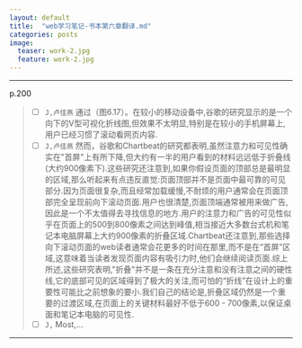 ```yaml
---
layout: default
title:  "web学习笔记-书本第六章翻译.md"
categories: posts 
image:
  teaser: work-2.jpg
  feature: work-2.jpg
---
```


---
p.200
> - [ ]  `J,卢佳燕` 
通过（图6.17）。在较小的移动设备中,谷歌的研究显示的是一个向下的V型可视化折线图,但效果不太明显,特别是在较小的手机屏幕上,用户已经习惯了滚动看网页内容.
> - [ ]  `J,卢佳燕` 
然而，谷歌和Chartbeat的研究都表明,虽然注意力和可见性确实在"首屏"上有所下降,但大约有一半的用户看到的材料远远低于折叠线(大约900像素下).这些研究还注意到,如果你假设页面的顶部总是最明显的区域,那么听起来有点违反直觉:页面顶部并不是页面中最可靠的可见部分.因为页面很复杂,而且经常加载缓慢,不耐烦的用户通常会在页面顶部完全呈现前向下滚动页面.用户也很清楚,页面顶端通常被用来做广告,因此是一个不太值得去寻找信息的地方.用户的注意力和广告的可见性似乎在页面上的500到800像素之间达到峰值,相当接近大多数台式机和笔记本电脑屏幕上大约900像素的折叠区域.Chartbeat还注意到,那些选择向下滚动页面的web读者通常会花更多的时间在那里,而不是在“首屏”区域,这意味着当读者发现页面内容有吸引力时,他们会继续阅读页面.综上所述,这些研究表明,"折叠"并不是一条在充分注意和没有注意之间的硬性线,它的底部可见的区域得到了极大的关注,而可怕的“折线”在设计上的重要性可能比之前想象的要小.我们自己的结论是,折叠区域仍然是一个重要的过渡区域,在页面上的关键材料最好不低于600 - 700像素,以保证桌面和笔记本电脑的可见性.
> - [ ]  `J,` Most,...

---



